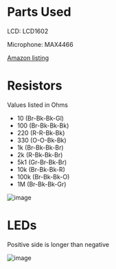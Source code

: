 # Parts Used

LCD: LCD1602

Microphone: MAX4466

[Amazon listing](https://www.amazon.com/ELEGOO-Project-Tutorial-Controller-Projects/dp/B01D8KOZF4/ref=sr_1_12_sspa?crid=1U23ZJ8NR0FJA&dib=eyJ2IjoiMSJ9.XMuQu_oH7Kegqw6BNsG2t_EQ_riFr4-em8I3NtW4GZunJRb_AqW2drU5LCjKfkWKAjTyl8kTXOuSWMqMfdZ8LKiQgPI2vUnmDNE8msnYTfGp4Nw6VJ5XeXl_YtU0dYa9aZec73deoH84wsBvTFi5itt3ic1iejxeisIF4-lEnBA4T_R2Qp-G7ka4VolrZJJrQ0qf4hlOyu_sGnqT3J74GZiyQ9OkU4sUbllRRgKXZYk.mcthi_iI_zm1VKQIUAO9jLqbCgI-407TtsNyjZPdOAI&dib_tag=se&keywords=power+supply+for+arduino+elegoo&qid=1741884535&sprefix=power+supply+for+arduino+elegoo%2Caps%2C125&sr=8-12-spons&sp_csd=d2lkZ2V0TmFtZT1zcF9tdGY&psc=1)

# Resistors

Values listed in Ohms
 - 10 (Br-Bk-Bk-Gl)
 - 100 (Br-Bk-Bk-Bk)
 - 220 (R-R-Bk-Bk)
 - 330 (O-O-Bk-Bk)
 - 1k (Br-Bk-Bk-Br)
 - 2k (R-Bk-Bk-Br)
 - 5k1 (Gr-Br-Bk-Br)
 - 10k (Br-Bk-Bk-R)
 - 100k (Br-Bk-Bk-O)
 - 1M (Br-Bk-Bk-Gr)

![image](https://github.com/user-attachments/assets/5f531af7-6627-4c25-9a03-47292c938ce2)

# LEDs

Positive side is longer than negative

![image](https://github.com/user-attachments/assets/e3691e01-21ab-44c7-a6b3-ea9c85b60ea6)
